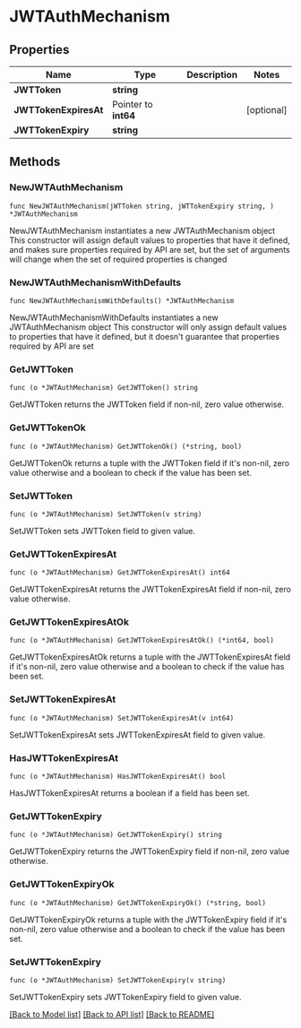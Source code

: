 # JWTAuthMechanism

## Properties

Name | Type | Description | Notes
------------ | ------------- | ------------- | -------------
**JWTToken** | **string** |  | 
**JWTTokenExpiresAt** | Pointer to **int64** |  | [optional] 
**JWTTokenExpiry** | **string** |  | 

## Methods

### NewJWTAuthMechanism

`func NewJWTAuthMechanism(jWTToken string, jWTTokenExpiry string, ) *JWTAuthMechanism`

NewJWTAuthMechanism instantiates a new JWTAuthMechanism object
This constructor will assign default values to properties that have it defined,
and makes sure properties required by API are set, but the set of arguments
will change when the set of required properties is changed

### NewJWTAuthMechanismWithDefaults

`func NewJWTAuthMechanismWithDefaults() *JWTAuthMechanism`

NewJWTAuthMechanismWithDefaults instantiates a new JWTAuthMechanism object
This constructor will only assign default values to properties that have it defined,
but it doesn't guarantee that properties required by API are set

### GetJWTToken

`func (o *JWTAuthMechanism) GetJWTToken() string`

GetJWTToken returns the JWTToken field if non-nil, zero value otherwise.

### GetJWTTokenOk

`func (o *JWTAuthMechanism) GetJWTTokenOk() (*string, bool)`

GetJWTTokenOk returns a tuple with the JWTToken field if it's non-nil, zero value otherwise
and a boolean to check if the value has been set.

### SetJWTToken

`func (o *JWTAuthMechanism) SetJWTToken(v string)`

SetJWTToken sets JWTToken field to given value.


### GetJWTTokenExpiresAt

`func (o *JWTAuthMechanism) GetJWTTokenExpiresAt() int64`

GetJWTTokenExpiresAt returns the JWTTokenExpiresAt field if non-nil, zero value otherwise.

### GetJWTTokenExpiresAtOk

`func (o *JWTAuthMechanism) GetJWTTokenExpiresAtOk() (*int64, bool)`

GetJWTTokenExpiresAtOk returns a tuple with the JWTTokenExpiresAt field if it's non-nil, zero value otherwise
and a boolean to check if the value has been set.

### SetJWTTokenExpiresAt

`func (o *JWTAuthMechanism) SetJWTTokenExpiresAt(v int64)`

SetJWTTokenExpiresAt sets JWTTokenExpiresAt field to given value.

### HasJWTTokenExpiresAt

`func (o *JWTAuthMechanism) HasJWTTokenExpiresAt() bool`

HasJWTTokenExpiresAt returns a boolean if a field has been set.

### GetJWTTokenExpiry

`func (o *JWTAuthMechanism) GetJWTTokenExpiry() string`

GetJWTTokenExpiry returns the JWTTokenExpiry field if non-nil, zero value otherwise.

### GetJWTTokenExpiryOk

`func (o *JWTAuthMechanism) GetJWTTokenExpiryOk() (*string, bool)`

GetJWTTokenExpiryOk returns a tuple with the JWTTokenExpiry field if it's non-nil, zero value otherwise
and a boolean to check if the value has been set.

### SetJWTTokenExpiry

`func (o *JWTAuthMechanism) SetJWTTokenExpiry(v string)`

SetJWTTokenExpiry sets JWTTokenExpiry field to given value.



[[Back to Model list]](../README.md#documentation-for-models) [[Back to API list]](../README.md#documentation-for-api-endpoints) [[Back to README]](../README.md)


